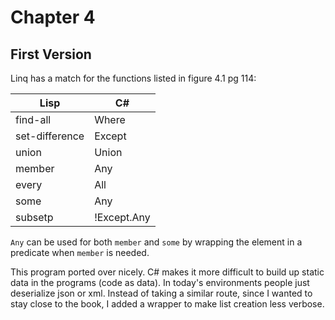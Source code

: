 Chapter 4
=========

First Version
-------------

Linq has a match for the functions listed in figure 4.1 pg 114:

|Lisp          |C#         |
|--------------|-----------|
|find-all      |Where      |
|set-difference|Except     |
|union         |Union      |
|member        |Any        |
|every         |All        |
|some          |Any        |
|subsetp       |!Except.Any|

`Any` can be used for both `member` and `some` by wrapping the element in a
predicate when `member` is needed.

This program ported over nicely.  C# makes it more difficult to build up static
data in the programs (code as data).  In today's environments people just
deserialize json or xml.  Instead of taking a similar route, since I wanted to
stay close to the book, I added a wrapper to make list creation less verbose.

